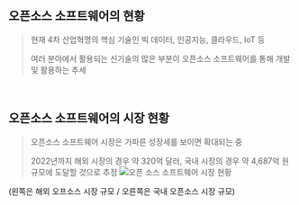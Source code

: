 오픈소스 소프트웨어의 현황
---
> 현재 4차 산업혁명의 핵심 기술인 빅 데이터, 인공지능, 클라우드, IoT 등
> 
> 여러 분야에서 활용되는 신기술의 많은 부분이 오픈소스 소프트웨어를 통해 개발 및 활용하는 추세
<br>

## 오픈소스 소프트웨어의 시장 현황
> 오픈소스 소프트웨어 시장은 가파른 성장세를 보이면 확대되는 중
>
> 2022년까지 해외 시장의 경우 약 320억 달러, 국내 시장의 경우 약 4,687억 원 규모에 도달할 것으로 추정
![오픈 소스 소프트웨어 시장 현황](https://user-images.githubusercontent.com/114066603/193475043-08ebfc4b-9186-4d39-9538-551f4bd1d382.png)

(왼쪽은 해외 오프소스 시장 규모 / 오른쪽은 국내 오픈소스 시장 규모)
